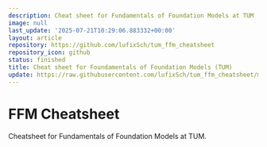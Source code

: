 ```yaml
---
description: Cheat sheet for Fundamentals of Foundation Models at TUM
image: null
last_update: '2025-07-21T10:29:06.883332+00:00'
layout: article
repository: https://github.com/lufixSch/tum_ffm_cheatsheet
repository_icon: github
status: finished
title: Cheat sheet for Foundamentals of Foundation Models (TUM)
update: https://raw.githubusercontent.com/lufixSch/tum_ffm_cheatsheet/main/README.md
---
```


# FFM Cheatsheet

Cheatsheet for Fundamentals of Foundation Models at TUM.